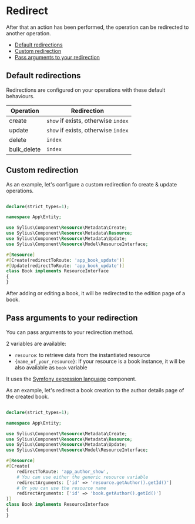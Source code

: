# Redirect

After that an action has been performed, the operation can be redirected to another operation.

<!-- TOC -->
* [Default redirections](#default-redirections)
* [Custom redirection](#custom-redirection)
* [Pass arguments to your redirection](#pass-arguments-to-your-redirection)
<!-- TOC -->


## Default redirections

Redirections are configured on your operations with these default behaviours.

| Operation   | Redirection                         |
|-------------|-------------------------------------|
| create      | `show` if exists, otherwise `index` |
| update      | `show` if exists, otherwise `index` |  
| delete      | `index`                             |
| bulk_delete | `index`                             |

## Custom redirection

As an example, let's configure a custom redirection fo create & update operations.

```php

declare(strict_types=1);

namespace App\Entity;

use Sylius\Component\Resource\Metadata\Create;
use Sylius\Component\Resource\Metadata\Resource;
use Sylius\Component\Resource\Metadata\Update;
use Sylius\Component\Resource\Model\ResourceInterface;

#[Resource]
#[Create(redirectToRoute: 'app_book_update')]
#[Update(redirectToRoute: 'app_book_update')]
class Book implements ResourceInterface
{
}
```

After adding or editing a book, it will be redirected to the edition page of a book.

## Pass arguments to your redirection

You can pass arguments to your redirection method.

2 variables are available:

* `resource`: to retrieve data from the instantiated resource
* `{name_of_your_resource}`: If your resource is a book instance, it will be also available as `book` variable

It uses the [Symfony expression language](https://symfony.com/doc/current/components/expression_language.html) component.

As an example, let's redirect a book creation to the author details page of the created book.

```php

declare(strict_types=1);

namespace App\Entity;

use Sylius\Component\Resource\Metadata\Create;
use Sylius\Component\Resource\Metadata\Resource;
use Sylius\Component\Resource\Metadata\Update;
use Sylius\Component\Resource\Model\ResourceInterface;

#[Resource]
#[Create(
    redirectToRoute: 'app_author_show', 
    # You can use either the generic resource variable
    redirectArguments: ['id' => 'resource.getAuthor().getId()']
    # Or you can use the resource name
    redirectArguments: ['id' => 'book.getAuthor().getId()']
)]
class Book implements ResourceInterface
{
}
```
